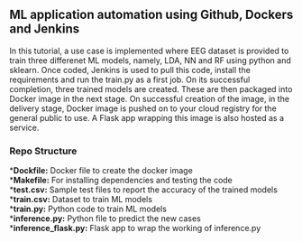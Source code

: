 ## ML application automation using Github, Dockers and Jenkins 
In this tutorial, a use case is implemented where EEG dataset is provided to train three differenet ML models, namely, LDA, NN and RF using python and sklearn. 
Once coded,  Jenkins is used to pull this code, install the requirements and run the train.py as a first job. On its successful completion, three trained models are created. These are then packaged into Docker image in the next stage. On successful creation of the image, in the delivery stage, Docker image is pushed on to your cloud registry for the general public to use. A Flask app wrapping this image is also hosted as a service. 

### Repo Structure
***Dockfile:** Docker file to create the docker image<br>
***Makefile:** For installing dependencies and testing the code<br>
***test.csv:** Sample test files to report the accuracy of the trained models<br>
***train.csv:** Dataset to train ML models<br>
***train.py:** Python code to train ML models<br>
***inference.py:** Python file to predict the new cases<br> 
***inference_flask.py:** Flask app to wrap the working of inference.py<br>
